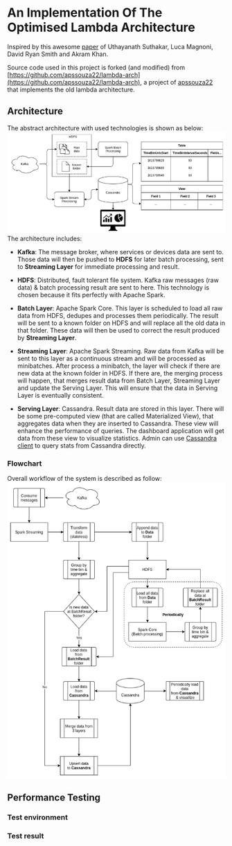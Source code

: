 # An Implementation Of The Optimised Lambda Architecture

Inspired by this awesome [paper](https://cds.cern.ch/record/2751541/files/08336995.pdf) of Uthayanath Suthakar, Luca Magnoni, David Ryan Smith and Akram Khan.

Source code used in this project is forked (and modified) from [https://github.com/apssouza22/lambda-arch](https://github.com/apssouza22/lambda-arch), a project of [apssouza22](https://github.com/apssouza22) that implements the old lambda architecture.

## Architecture

The abstract architecture with used technologies is shown as below:
![Architecture](./images/architecture.png)
The architecture includes:

- **Kafka**: The message broker, where services or devices data are sent to. Those data will then be pushed to **HDFS** for later batch processing, sent to **Streaming Layer** for immediate processing and result.

- **HDFS**: Distributed, fault tolerant file system. Kafka raw messages (raw data) & batch processing result are sent to here. This technology is chosen because it fits perfectly with Apache Spark.

- **Batch Layer**: Apache Spark Core. This layer is scheduled to load all raw data from HDFS, dedupes and processes them periodically. The result will be sent to a known folder on HDFS and will replace all the old data in that folder. These data will then be used to correct the result produced by **Streaming Layer**.

- **Streaming Layer**: Apache Spark Streaming. Raw data from Kafka will be sent to this layer as a continuous stream and will be processed as minibatches. After process a minibatch, the layer will check if there are new data at the known folder in HDFS. If there are, the merging process will happen, that merges result data from Batch Layer, Streaming Layer and update the Serving Layer. This will ensure that the data in Serving Layer is eventually consistent.

- **Serving Layer**: Cassandra. Result data are stored in this layer. There will be some pre-computed view (that are called Materialized View), that aggregates data when they are inserted to Cassandra. These view will enhance the performance of queries. The dashboard application will get data from these view to visualize statistics. Admin can use [Cassandra client](https://github.com/Kindrat/cassandra-client) to query stats from Cassandra directly.

### Flowchart

Overall workflow of the system is described as follow:
![flowchart](./images/flowchart.png)

## Performance Testing

### Test environment

### Test result

